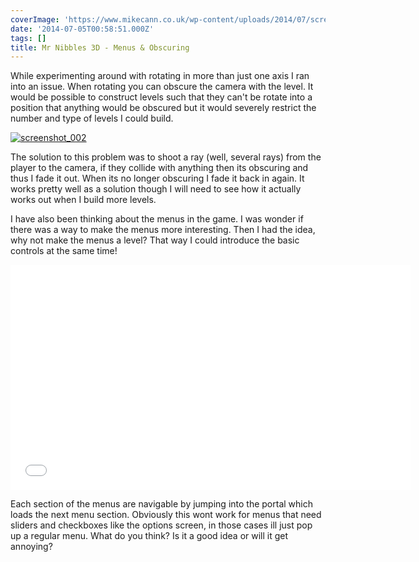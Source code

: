 ```yaml
---
coverImage: 'https://www.mikecann.co.uk/wp-content/uploads/2014/07/screenshot_0011.png'
date: '2014-07-05T00:58:51.000Z'
tags: []
title: Mr Nibbles 3D - Menus & Obscuring
---
```


While experimenting around with rotating in more than just one axis I ran into an issue. When rotating you can obscure the camera with the level. It would be possible to construct levels such that they can't be rotate into a position that anything would be obscured but it would severely restrict the number and type of levels I could build.

<!-- more -->

[![screenshot_002](https://www.mikecann.co.uk/wp-content/uploads/2014/07/screenshot_0021.png)](https://www.mikecann.co.uk/wp-content/uploads/2014/07/screenshot_0021.png)

The solution to this problem was to shoot a ray (well, several rays) from the player to the camera, if they collide with anything then its obscuring and thus I fade it out. When its no longer obscuring I fade it back in again. It works pretty well as a solution though I will need to see how it actually works out when I build more levels.

I have also been thinking about the menus in the game. I was wonder if there was a way to make the menus more interesting. Then I had the idea, why not make the menus a level? That way I could introduce the basic controls at the same time!

<iframe width="640" height="360" src="//www.youtube.com/embed/2ND4ZflJxVk" frameborder="0" allowfullscreen></iframe>

Each section of the menus are navigable by jumping into the portal which loads the next menu section. Obviously this wont work for menus that need sliders and checkboxes like the options screen, in those cases ill just pop up a regular menu. What do you think? Is it a good idea or will it get annoying?
